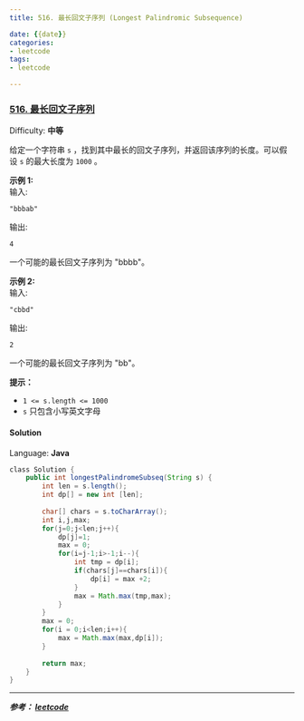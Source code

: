 ```yaml
---
title: 516. 最长回文子序列 (Longest Palindromic Subsequence)

date: {{date}}
categories:
- leetcode
tags:
- leetcode

---
```

### [516\. 最长回文子序列](https://leetcode-cn.com/problems/longest-palindromic-subsequence/)

Difficulty: **中等**


给定一个字符串 `s` ，找到其中最长的回文子序列，并返回该序列的长度。可以假设 `s` 的最大长度为 `1000` 。

**示例 1:**  
输入:

```
"bbbab"
```

输出:

```
4
```

一个可能的最长回文子序列为 "bbbb"。

**示例 2:**  
输入:

```
"cbbd"
```

输出:

```
2
```

一个可能的最长回文子序列为 "bb"。

**提示：**

*   `1 <= s.length <= 1000`
*   `s` 只包含小写英文字母


#### Solution

Language: **Java**

```java
​class Solution {
    public int longestPalindromeSubseq(String s) {
        int len = s.length();
        int dp[] = new int [len];
       
        char[] chars = s.toCharArray();
        int i,j,max;
        for(j=0;j<len;j++){
            dp[j]=1;
            max = 0;
            for(i=j-1;i>-1;i--){
                int tmp = dp[i];
                if(chars[j]==chars[i]){
                    dp[i] = max +2;
                }
                max = Math.max(tmp,max);
            }
        }
        max = 0;
        for(i = 0;i<len;i++){
            max = Math.max(max,dp[i]);
        }
 
        return max;
    }
}
```

---
***参考：
[leetcode](https://leetcode-cn.com/problems/longest-palindromic-subsequence/)***

